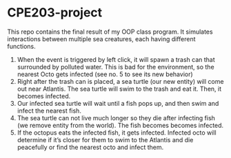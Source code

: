 # CPE203-project
This repo contains the final result of my OOP class program. It simulates interactions between multiple sea creatures, each having different functions.

1. When the event is triggered by left click, it will spawn a trash can that surrounded by polluted water. This is bad for the environment, so the nearest Octo gets infected (see no. 5 to see its new behavior)
2. Right after the trash can is placed, a sea turtle (our new entity) will come out near Atlantis. The sea turtle will swim to the trash and eat it. Then, it becomes infected. 
3. Our infected sea turtle will wait until a fish pops up, and then swim and infect the nearest fish. 
4. The sea turtle can not live much longer so they die after infecting fish (we remove entity from the world). The fish becomes becomes infected.
5. If the octopus eats the infected fish, it gets infected. Infected octo will determine if it’s closer for them to swim to the Atlantis and die peacefully or find the nearest octo and infect them.  

